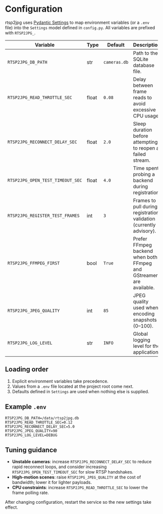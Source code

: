 # Configuration

rtsp2jpg uses [Pydantic Settings](https://docs.pydantic.dev/latest/concepts/pydantic_settings/) to map environment variables (or a `.env` file) into the `Settings` model defined in `config.py`. All variables are prefixed with `RTSP2JPG_`.

| Variable | Type | Default | Description |
|----------|------|---------|-------------|
| `RTSP2JPG_DB_PATH` | str | `cameras.db` | Path to the SQLite database file. |
| `RTSP2JPG_READ_THROTTLE_SEC` | float | `0.08` | Delay between frame reads to avoid excessive CPU usage. |
| `RTSP2JPG_RECONNECT_DELAY_SEC` | float | `2.0` | Sleep duration before attempting to reopen a failed stream. |
| `RTSP2JPG_OPEN_TEST_TIMEOUT_SEC` | float | `4.0` | Time spent probing a backend during registration. |
| `RTSP2JPG_REGISTER_TEST_FRAMES` | int | `3` | Frames to pull during registration validation (currently advisory). |
| `RTSP2JPG_FFMPEG_FIRST` | bool | `True` | Prefer FFmpeg backend when both FFmpeg and GStreamer are available. |
| `RTSP2JPG_JPEG_QUALITY` | int | `85` | JPEG quality used when encoding snapshots (0–100). |
| `RTSP2JPG_LOG_LEVEL` | str | `INFO` | Global logging level for the application. |

## Loading order
1. Explicit environment variables take precedence.
2. Values from a `.env` file located at the project root come next.
3. Defaults defined in `Settings` are used when nothing else is supplied.

## Example `.env`
```
RTSP2JPG_DB_PATH=/data/rtsp2jpg.db
RTSP2JPG_READ_THROTTLE_SEC=0.12
RTSP2JPG_RECONNECT_DELAY_SEC=5.0
RTSP2JPG_JPEG_QUALITY=90
RTSP2JPG_LOG_LEVEL=DEBUG
```

## Tuning guidance
- **Unstable cameras**: increase `RTSP2JPG_RECONNECT_DELAY_SEC` to reduce rapid reconnect loops, and consider increasing `RTSP2JPG_OPEN_TEST_TIMEOUT_SEC` for slow RTSP handshakes.
- **High-motion scenes**: raise `RTSP2JPG_JPEG_QUALITY` at the cost of bandwidth; lower it for lighter payloads.
- **CPU constraints**: increase `RTSP2JPG_READ_THROTTLE_SEC` to lower the frame polling rate.

After changing configuration, restart the service so the new settings take effect.
